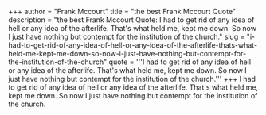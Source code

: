 +++
author = "Frank Mccourt"
title = "the best Frank Mccourt Quote"
description = "the best Frank Mccourt Quote: I had to get rid of any idea of hell or any idea of the afterlife. That's what held me, kept me down. So now I just have nothing but contempt for the institution of the church."
slug = "i-had-to-get-rid-of-any-idea-of-hell-or-any-idea-of-the-afterlife-thats-what-held-me-kept-me-down-so-now-i-just-have-nothing-but-contempt-for-the-institution-of-the-church"
quote = '''I had to get rid of any idea of hell or any idea of the afterlife. That's what held me, kept me down. So now I just have nothing but contempt for the institution of the church.'''
+++
I had to get rid of any idea of hell or any idea of the afterlife. That's what held me, kept me down. So now I just have nothing but contempt for the institution of the church.
